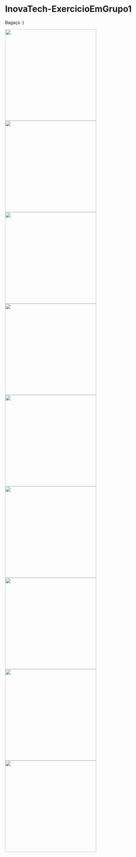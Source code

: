 # InovaTech-ExercicioEmGrupo1
Bagaço :)

<img src="https://media.giphy.com/media/Dh5q0sShxgp13DwrvG/giphy.gif" width="300">
<img src="https://media.giphy.com/media/VekcnHOwOI5So/giphy-downsized.gif" width="300">
<img src="https://media.giphy.com/media/o0vwzuFwCGAFO/giphy.gif" width="300">
<img src="https://media.giphy.com/media/zOvBKUUEERdNm/giphy.gif" width="300">
<img src="https://media.giphy.com/media/13UZisxBxkjPwI/giphy.gif" width="300">
<img src="https://media.giphy.com/media/ZG719ozZxGuThHBckn/giphy.gif" width="300">
<img src="https://media.giphy.com/media/115BJle6N2Av0A/giphy.gif" width="300">
<img src="https://media.giphy.com/media/ZFR9UV7j0pkSC8mdzi/giphy.gif" width="300">
<img src="https://media.giphy.com/media/fwzWJPb0fgZ5Vhfi2o/giphy.gif" width="300">
